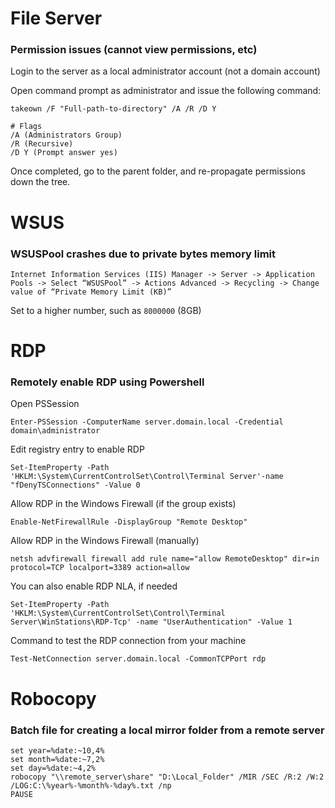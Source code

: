 # File Server

### Permission issues (cannot view permissions, etc)

Login to the server as a local administrator account (not a domain account)

Open command prompt as administrator and issue the following command:

```
takeown /F "Full-path-to-directory" /A /R /D Y
```

```
# Flags
/A (Administrators Group)
/R (Recursive)
/D Y (Prompt answer yes)
```

Once completed, go to the parent folder, and re-propagate permissions down the tree.

# WSUS

### WSUSPool crashes due to private bytes memory limit

```
Internet Information Services (IIS) Manager -> Server -> Application Pools -> Select “WSUSPool” -> Actions Advanced -> Recycling -> Change value of “Private Memory Limit (KB)”
```

Set to a higher number, such as `8000000` (8GB)

# RDP

### Remotely enable RDP using Powershell

Open PSSession

```
Enter-PSSession -ComputerName server.domain.local -Credential domain\administrator
```

Edit registry entry to enable RDP

```
Set-ItemProperty -Path 'HKLM:\System\CurrentControlSet\Control\Terminal Server'-name "fDenyTSConnections" -Value 0
```

Allow RDP in the Windows Firewall (if the group exists)

```
Enable-NetFirewallRule -DisplayGroup "Remote Desktop"
```

Allow RDP in the Windows Firewall (manually)

```
netsh advfirewall firewall add rule name="allow RemoteDesktop" dir=in protocol=TCP localport=3389 action=allow
```

You can also enable RDP NLA, if needed

```
Set-ItemProperty -Path 'HKLM:\System\CurrentControlSet\Control\Terminal Server\WinStations\RDP-Tcp' -name "UserAuthentication" -Value 1
```

Command to test the RDP connection from your machine

```
Test-NetConnection server.domain.local -CommonTCPPort rdp
```

# Robocopy

### Batch file for creating a local mirror folder from a remote server

```
set year=%date:~10,4%
set month=%date:~7,2%
set day=%date:~4,2%
robocopy "\\remote_server\share" "D:\Local_Folder" /MIR /SEC /R:2 /W:2 /LOG:C:\%year%-%month%-%day%.txt /np
PAUSE
```

